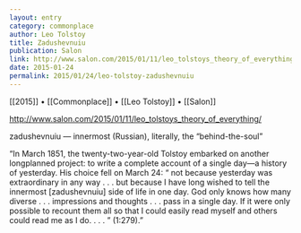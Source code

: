 ```yaml
---
layout: entry
category: commonplace
author: Leo Tolstoy
title: Zadushevnuiu
publication: Salon
link: http://www.salon.com/2015/01/11/leo_tolstoys_theory_of_everything/
date: 2015-01-24
permalink: 2015/01/24/leo-tolstoy-zadushevnuiu
---
```


[[2015]] • [[Commonplace]] • [[Leo Tolstoy]] • [[Salon]]

http://www.salon.com/2015/01/11/leo_tolstoys_theory_of_everything/

zadushevnuiu — innermost (Russian), literally, the “behind-the-soul”


“In March 1851, the twenty-two-year-old Tolstoy embarked on another longplanned project: to write a complete account of a single day—a history of yesterday. His choice fell on March 24: “ not because yesterday was extraordinary in any way . . . but because I have long wished to tell the innermost [zadushevnuiu] side of life in one day. God only knows how many diverse . . . impressions and thoughts . . . pass in a single day. If it were only possible to recount them all so that I could easily read myself and others could read me as I do. . . . ” (1:279).”